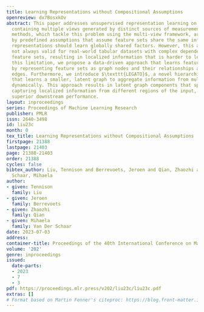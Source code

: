 ```yaml
---
title: Learning Representations without Compositional Assumptions
openreview: dx7BosxkOv
abstract: This paper addresses unsupervised representation learning on tabular data
  containing multiple views generated by distinct sources of measurement. Traditional
  methods, which tackle this problem using the multi-view framework, are constrained
  by predefined assumptions that assume feature sets share the same information and
  representations should learn globally shared factors. However, this assumption is
  not always valid for real-world tabular datasets with complex dependencies between
  feature sets, resulting in localized information that is harder to learn. To overcome
  this limitation, we propose a data-driven approach that learns feature set dependencies
  by representing feature sets as graph nodes and their relationships as learnable
  edges. Furthermore, we introduce $\texttt{LEGATO}$, a novel hierarchical graph autoencoder
  that learns a smaller, latent graph to aggregate information from multiple views
  dynamically. This approach results in latent graph components that specialize in
  capturing localized information from different regions of the input, leading to
  superior downstream performance.
layout: inproceedings
series: Proceedings of Machine Learning Research
publisher: PMLR
issn: 2640-3498
id: liu23c
month: 0
tex_title: Learning Representations without Compositional Assumptions
firstpage: 21388
lastpage: 21403
page: 21388-21403
order: 21388
cycles: false
bibtex_author: Liu, Tennison and Berrevoets, Jeroen and Qian, Zhaozhi and Van Der
  Schaar, Mihaela
author:
- given: Tennison
  family: Liu
- given: Jeroen
  family: Berrevoets
- given: Zhaozhi
  family: Qian
- given: Mihaela
  family: Van Der Schaar
date: 2023-07-03
address: 
container-title: Proceedings of the 40th International Conference on Machine Learning
volume: '202'
genre: inproceedings
issued:
  date-parts:
  - 2023
  - 7
  - 3
pdf: https://proceedings.mlr.press/v202/liu23c/liu23c.pdf
extras: []
# Format based on Martin Fenner's citeproc: https://blog.front-matter.io/posts/citeproc-yaml-for-bibliographies/
---
```


